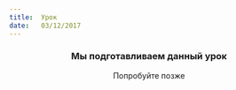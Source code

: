 ```yaml
---
title:  Урок
date:   03/12/2017
---
```


### <center>Мы подготавливаем данный урок</center>
<center>Попробуйте позже</center>